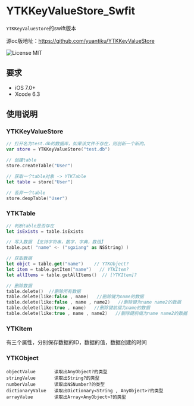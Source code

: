 YTKKeyValueStore_Swfit
==========

`YTKKeyValueStore`的swift版本

源oc版地址：https://github.com/yuantiku/YTKKeyValueStore

![License MIT](https://go-shields.herokuapp.com/license-MIT-blue.png)


## 要求

- iOS 7.0+ 
- Xcode 6.3

## 使用说明


### YTKKeyValueStore

```swift
// 打开名为test.db的数据库，如果该文件不存在，则创新一个新的。
var store = YTKKeyValueStore("test.db")

// 创建table
store.createTable("User")

// 获取一个table对象 -> YTKTable
let table = store["User"]

// 丢弃一个table 
store.deopTable("User")
```

### YTKTable

```swift
// 判断table是否存在
let isExists = table.isExists

// 写入数据 【支持字符串，数字，字典，数组】
table.put( "name" <- ("sgxiang" as NSString) )

// 获取数据
let objct = table.get("name")    // YTKObject?
let item = table.getItem("name")   // YTKItem?
let allItems = table.getAllItems()  // [YTKItem]?

// 删除数据
table.delete()  //删除所有数据
table.delete(like:false , name)   //删除键为name的数据
table.delete(like:false , name , name2)   //删除键为name name2的数据 
table.delete(like:true , name)   //删除键前缀为name的数据
table.delete(like:true , name , name2)   //删除键前缀为name name2的数据  
```

### YTKItem

有三个属性，分别保存数据的ID，数据的值，数据创建的时间

### YTKObject

```
objectValue       读取出AnyObject?的类型
stringValue       读取出String?的类型
numberValue       读取出NSNumber?的类型
dictionaryValue   读取出Dictionary<String , AnyObject>?的类型
arrayValue        读取出Array<AnyObject>?的类型
```




